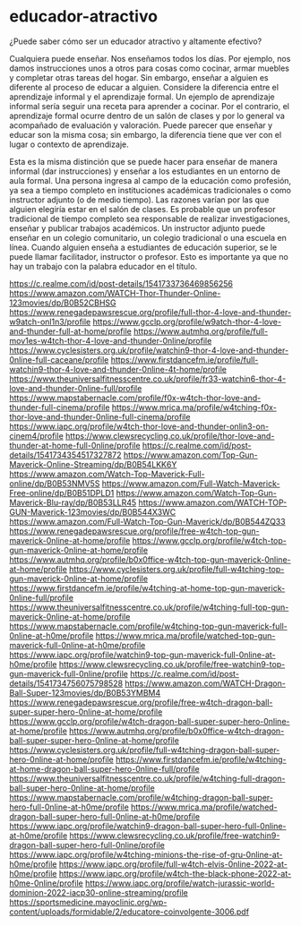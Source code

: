 # educador-atractivo

¿Puede saber cómo ser un educador atractivo y altamente efectivo?

Cualquiera puede enseñar. Nos enseñamos todos los días. Por ejemplo, nos damos instrucciones unos a otros para cosas como cocinar, armar muebles y completar otras tareas del hogar. Sin embargo, enseñar a alguien es diferente al proceso de educar a alguien. Considere la diferencia entre el aprendizaje informal y el aprendizaje formal. Un ejemplo de aprendizaje informal sería seguir una receta para aprender a cocinar. Por el contrario, el aprendizaje formal ocurre dentro de un salón de clases y por lo general va acompañado de evaluación y valoración. Puede parecer que enseñar y educar son la misma cosa; sin embargo, la diferencia tiene que ver con el lugar o contexto de aprendizaje.

Esta es la misma distinción que se puede hacer para enseñar de manera informal (dar instrucciones) y enseñar a los estudiantes en un entorno de aula formal. Una persona ingresa al campo de la educación como profesión, ya sea a tiempo completo en instituciones académicas tradicionales o como instructor adjunto (o de medio tiempo). Las razones varían por las que alguien elegiría estar en el salón de clases. Es probable que un profesor tradicional de tiempo completo sea responsable de realizar investigaciones, enseñar y publicar trabajos académicos. Un instructor adjunto puede enseñar en un colegio comunitario, un colegio tradicional o una escuela en línea. Cuando alguien enseña a estudiantes de educación superior, se le puede llamar facilitador, instructor o profesor. Esto es importante ya que no hay un trabajo con la palabra educador en el título.

https://c.realme.com/id/post-details/1541733736469856256</a>
<a href="https://www.amazon.com/WATCH-Thor-Thunder-Online-123movies/dp/B0B52CBHSG">https://www.amazon.com/WATCH-Thor-Thunder-Online-123movies/dp/B0B52CBHSG</a>
<a href="https://www.renegadepawsrescue.org/profile/full-thor-4-love-and-thunder-w9atch-onl1n3/profile">https://www.renegadepawsrescue.org/profile/full-thor-4-love-and-thunder-w9atch-onl1n3/profile</a>
<a href="https://www.gcclp.org/profile/w9atch-thor-4-love-and-thunder-full-at-home/profile">https://www.gcclp.org/profile/w9atch-thor-4-love-and-thunder-full-at-home/profile</a>
<a href="https://www.autmhq.org/profile/full-mov1es-w4tch-thor-4-love-and-thunder-0nline/profile">https://www.autmhq.org/profile/full-mov1es-w4tch-thor-4-love-and-thunder-0nline/profile</a>
<a href="https://www.cyclesisters.org.uk/profile/watchin9-thor-4-love-and-thunder-0nline-full-caceane/profile">https://www.cyclesisters.org.uk/profile/watchin9-thor-4-love-and-thunder-0nline-full-caceane/profile</a>
<a href="https://www.firstdancefm.ie/profile/full-watchin9-thor-4-love-and-thunder-0nline-4t-home/profile">https://www.firstdancefm.ie/profile/full-watchin9-thor-4-love-and-thunder-0nline-4t-home/profile</a>
<a href="https://www.theuniversalfitnesscentre.co.uk/profile/fr33-watchin6-thor-4-love-and-thunder-0nline-full/profile">https://www.theuniversalfitnesscentre.co.uk/profile/fr33-watchin6-thor-4-love-and-thunder-0nline-full/profile</a>
<a href="https://www.mapstabernacle.com/profile/f0x-w4tch-thor-love-and-thunder-full-cinema/profile">https://www.mapstabernacle.com/profile/f0x-w4tch-thor-love-and-thunder-full-cinema/profile</a>
<a href="https://www.mrica.ma/profile/w4tching-f0x-thor-love-and-thunder-0nline-full-cinema/profile">https://www.mrica.ma/profile/w4tching-f0x-thor-love-and-thunder-0nline-full-cinema/profile</a>
<a href="https://www.iapc.org/profile/w4tch-thor-love-and-thunder-onlin3-on-cinem4/profile">https://www.iapc.org/profile/w4tch-thor-love-and-thunder-onlin3-on-cinem4/profile</a>
<a href="https://www.clewsrecycling.co.uk/profile/thor-love-and-thunder-at-home-full-0nline/profile">https://www.clewsrecycling.co.uk/profile/thor-love-and-thunder-at-home-full-0nline/profile</a>
<a href="https://c.realme.com/id/post-details/1541734354517327872">https://c.realme.com/id/post-details/1541734354517327872</a>
<a href="https://www.amazon.com/Top-Gun-Maverick-Online-Streaming/dp/B0B54LKK6Y">https://www.amazon.com/Top-Gun-Maverick-Online-Streaming/dp/B0B54LKK6Y</a>
<a href="https://www.amazon.com/Watch-Top-Maverick-Full-online/dp/B0B53NMV5S">https://www.amazon.com/Watch-Top-Maverick-Full-online/dp/B0B53NMV5S</a>
<a href="https://www.amazon.com/Full-Watch-Maverick-Free-online/dp/B0B51DPLD1">https://www.amazon.com/Full-Watch-Maverick-Free-online/dp/B0B51DPLD1</a>
<a href="https://www.amazon.com/Watch-Top-Gun-Maverick-Blu-ray/dp/B0B53LLR45">https://www.amazon.com/Watch-Top-Gun-Maverick-Blu-ray/dp/B0B53LLR45</a>
<a href="https://www.amazon.com/WATCH-TOP-GUN-Maverick-123movies/dp/B0B544X3WC">https://www.amazon.com/WATCH-TOP-GUN-Maverick-123movies/dp/B0B544X3WC</a>
<a href="https://www.amazon.com/Full-Watch-Top-Gun-Maverick/dp/B0B544ZQ33">https://www.amazon.com/Full-Watch-Top-Gun-Maverick/dp/B0B544ZQ33</a>
<a href="https://www.renegadepawsrescue.org/profile/free-w4tch-top-gun-maverick-0nline-at-home/profile">https://www.renegadepawsrescue.org/profile/free-w4tch-top-gun-maverick-0nline-at-home/profile</a>
<a href="https://www.gcclp.org/profile/w4tch-top-gun-maverick-0nline-at-home/profile">https://www.gcclp.org/profile/w4tch-top-gun-maverick-0nline-at-home/profile</a>
<a href="https://www.autmhq.org/profile/b0x0ffice-w4tch-top-gun-maverick-0nline-at-home/profile">https://www.autmhq.org/profile/b0x0ffice-w4tch-top-gun-maverick-0nline-at-home/profile</a>
<a href="https://www.cyclesisters.org.uk/profile/full-w4tching-top-gun-maverick-0nline-at-home/profile">https://www.cyclesisters.org.uk/profile/full-w4tching-top-gun-maverick-0nline-at-home/profile</a>
<a href="https://www.firstdancefm.ie/profile/w4tching-at-home-top-gun-maverick-0nline-full/profile">https://www.firstdancefm.ie/profile/w4tching-at-home-top-gun-maverick-0nline-full/profile</a>
<a href="https://www.theuniversalfitnesscentre.co.uk/profile/w4tching-full-top-gun-maverick-0nline-at-home/profile">https://www.theuniversalfitnesscentre.co.uk/profile/w4tching-full-top-gun-maverick-0nline-at-home/profile</a>
<a href="https://www.mapstabernacle.com/profile/w4tching-top-gun-maverick-full-0nline-at-h0me/profile">https://www.mapstabernacle.com/profile/w4tching-top-gun-maverick-full-0nline-at-h0me/profile</a>
<a href="https://www.mrica.ma/profile/watched-top-gun-maverick-full-0nline-at-h0me/profile">https://www.mrica.ma/profile/watched-top-gun-maverick-full-0nline-at-h0me/profile</a>
<a href="https://www.iapc.org/profile/watchin9-top-gun-maverick-full-0nline-at-h0me/profile">https://www.iapc.org/profile/watchin9-top-gun-maverick-full-0nline-at-h0me/profile</a>
<a href="https://www.clewsrecycling.co.uk/profile/free-watchin9-top-gun-maverick-full-0nline/profile">https://www.clewsrecycling.co.uk/profile/free-watchin9-top-gun-maverick-full-0nline/profile</a>
<a href="https://c.realme.com/id/post-details/1541734756075798528">https://c.realme.com/id/post-details/1541734756075798528</a>
<a href="https://www.amazon.com/WATCH-Dragon-Ball-Super-123movies/dp/B0B53YMBM4">https://www.amazon.com/WATCH-Dragon-Ball-Super-123movies/dp/B0B53YMBM4</a>
<a href="https://www.renegadepawsrescue.org/profile/free-w4tch-dragon-ball-super-super-hero-0nline-at-home/profile">https://www.renegadepawsrescue.org/profile/free-w4tch-dragon-ball-super-super-hero-0nline-at-home/profile</a>
<a href="https://www.gcclp.org/profile/w4tch-dragon-ball-super-super-hero-0nline-at-home/profile">https://www.gcclp.org/profile/w4tch-dragon-ball-super-super-hero-0nline-at-home/profile</a>
<a href="https://www.autmhq.org/profile/b0x0ffice-w4tch-dragon-ball-super-super-hero-0nline-at-home/profile">https://www.autmhq.org/profile/b0x0ffice-w4tch-dragon-ball-super-super-hero-0nline-at-home/profile</a>
<a href="https://www.cyclesisters.org.uk/profile/full-w4tching-dragon-ball-super-hero-0nline-at-home/profile">https://www.cyclesisters.org.uk/profile/full-w4tching-dragon-ball-super-hero-0nline-at-home/profile</a>
<a href="https://www.firstdancefm.ie/profile/w4tching-at-home-dragon-ball-super-hero-0nline-full/profile">https://www.firstdancefm.ie/profile/w4tching-at-home-dragon-ball-super-hero-0nline-full/profile</a>
<a href="https://www.theuniversalfitnesscentre.co.uk/profile/w4tching-full-dragon-ball-super-hero-0nline-at-home/profile">https://www.theuniversalfitnesscentre.co.uk/profile/w4tching-full-dragon-ball-super-hero-0nline-at-home/profile</a>
<a href="https://www.mapstabernacle.com/profile/w4tching-dragon-ball-super-hero-full-0nline-at-h0me/profile">https://www.mapstabernacle.com/profile/w4tching-dragon-ball-super-hero-full-0nline-at-h0me/profile</a>
<a href="https://www.mrica.ma/profile/watched-dragon-ball-super-hero-full-0nline-at-h0me/profile">https://www.mrica.ma/profile/watched-dragon-ball-super-hero-full-0nline-at-h0me/profile</a>
<a href="https://www.iapc.org/profile/watchin9-dragon-ball-super-hero-full-0nline-at-h0me/profile">https://www.iapc.org/profile/watchin9-dragon-ball-super-hero-full-0nline-at-h0me/profile</a>
<a href="https://www.clewsrecycling.co.uk/profile/free-watchin9-dragon-ball-super-hero-full-0nline/profile">https://www.clewsrecycling.co.uk/profile/free-watchin9-dragon-ball-super-hero-full-0nline/profile</a>
<a href="https://www.iapc.org/profile/w4tching-minions-the-rise-of-gru-0nline-at-h0me/profile">https://www.iapc.org/profile/w4tching-minions-the-rise-of-gru-0nline-at-h0me/profile</a>
<a href="https://www.iapc.org/profile/full-w4tch-elvis-0nline-2022-at-h0me/profile">https://www.iapc.org/profile/full-w4tch-elvis-0nline-2022-at-h0me/profile</a>
<a href="https://www.iapc.org/profile/w4tch-the-black-phone-2022-at-h0me-0nline/profile">https://www.iapc.org/profile/w4tch-the-black-phone-2022-at-h0me-0nline/profile</a>
<a href="https://www.iapc.org/profile/watch-jurassic-world-dominion-2022-iacp30-online-streaming/profile">https://www.iapc.org/profile/watch-jurassic-world-dominion-2022-iacp30-online-streaming/profile</a>
<a href="https://sportsmedicine.mayoclinic.org/wp-content/uploads/formidable/2/educatore-coinvolgente-3006.pdf">https://sportsmedicine.mayoclinic.org/wp-content/uploads/formidable/2/educatore-coinvolgente-3006.pdf</a>
